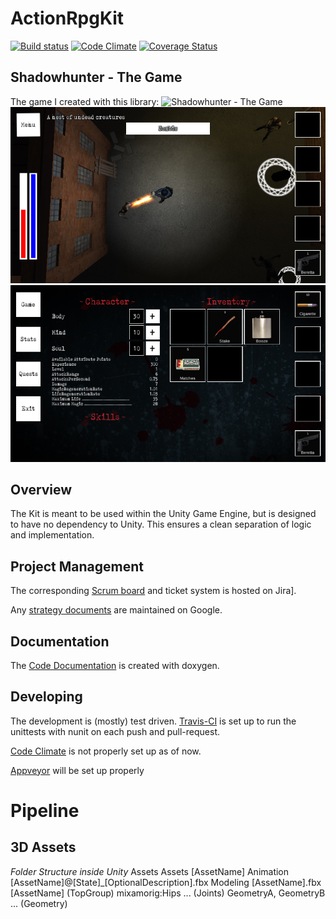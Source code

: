 # ActionRpgKit

[![Build status](https://ci.appveyor.com/api/projects/status/mqj6fnpo5mml4iq5?svg=true)](https://ci.appveyor.com/project/PaulSchweizer/actionrpgkit) [![Code Climate](https://codeclimate.com/github/PaulSchweizer/ActionRpgKit/badges/gpa.svg)](https://codeclimate.com/github/PaulSchweizer/ActionRpgKit) [![Coverage Status](https://coveralls.io/repos/github/PaulSchweizer/ActionRpgKit/badge.svg)](https://coveralls.io/github/PaulSchweizer/ActionRpgKit)

## Shadowhunter - The Game
The game I created with this library:
![Shadowhunter - The Game](http://www.leifproductions.de/schattenjaeger/game/)
![Game](/docs/game.jpg)
![Menu](/docs/menu.jpg)

## Overview
The Kit is meant to be used within the Unity Game Engine, but is designed to have no dependency to Unity.
This ensures a clean separation of logic and implementation.

## Project Management
The corresponding [Scrum board](https://paulschweizer.atlassian.net/secure/RapidBoard.jspa?projectKey=ARPG&rapidView=4&view=planning.nodetail) and ticket system is hosted on Jira].

Any [strategy documents](https://drive.google.com/open?id=0B_5pqWUPN6WhX29nazlWNjRhN2c) are maintained on Google.

## Documentation
The [Code Documentation](https://paulschweizer.github.io/ActionRpgKit/) is created with doxygen.

## Developing
The development is (mostly) test driven.
[Travis-CI](https://travis-ci.org/PaulSchweizer/ActionRpgKit/branches) is set up to run the unittests with nunit on each push and pull-request.

[Code Climate](https://codeclimate.com/github/PaulSchweizer/ActionRpgKit/badges) is not properly set up as of now.

[Appveyor](https://ci.appveyor.com/project/PaulSchweizer/actionrpgkit) will be set up properly

# Pipeline

## 3D Assets

*Folder Structure inside Unity*
Assets
    Assets
        [AssetName]
            Animation
                [AssetName]@[State]_[OptionalDescription].fbx
            Modeling
                [AssetName].fbx
                    [AssetName] (TopGroup)
                        mixamorig:Hips ... (Joints)
                        GeometryA, GeometryB ... (Geometry)
